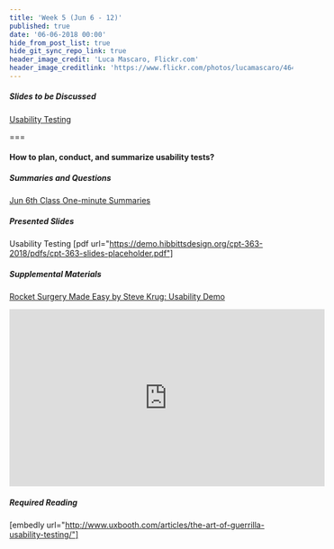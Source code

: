 ```yaml
---
title: 'Week 5 (Jun 6 - 12)'
published: true
date: '06-06-2018 00:00'
hide_from_post_list: true
hide_git_sync_repo_link: true
header_image_credit: 'Luca Mascaro, Flickr.com'
header_image_creditlink: 'https://www.flickr.com/photos/lucamascaro/4642289926/in/album-72157624141181008/'
---
```


##### Slides to be Discussed
[Usability Testing](https://demo.hibbittsdesign.org/cpt-363-2018/pdfs/cpt-363-slides-placeholder.pdf)  

===

#### **How to plan, conduct, and summarize usability tests?**

##### Summaries and Questions  
[Jun 6th Class One-minute Summaries](https://sso.canvaslms.com/courses/1413912/assignments/9519522)

##### Presented Slides  
Usability Testing
[pdf url="https://demo.hibbittsdesign.org/cpt-363-2018/pdfs/cpt-363-slides-placeholder.pdf"]  

##### Supplemental Materials  
[Rocket Surgery Made Easy by Steve Krug: Usability Demo](https://www.youtube.com/watch?v=QckIzHC99Xc)  
<div class="embed-responsive embed-responsive-4by3"><iframe width="560" height="315" src="https://www.youtube.com/embed/QckIzHC99Xc" frameborder="0" allowfullscreen></iframe></div>

##### Required Reading  
[embedly url="http://www.uxbooth.com/articles/the-art-of-guerrilla-usability-testing/"]
